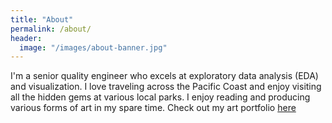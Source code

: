 ```yaml
---
title: "About"
permalink: /about/
header:
  image: "/images/about-banner.jpg"
---
```


I'm a senior quality engineer who excels at exploratory data analysis (EDA) and visualization.  I love traveling across the Pacific Coast and enjoy visiting all the hidden gems at various local parks.  I enjoy reading and producing various forms of art in my spare time.  Check out my art portfolio [here](https://bloom98773gxte.wixsite.com/e-bloom)